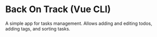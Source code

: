 # Back On Track (Vue CLI)

A simple app for tasks management. Allows adding and editing todos, adding tags, and sorting tasks.
